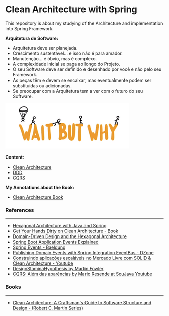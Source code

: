# Clean Architecture with Spring

This repository is about my studying of the Architecture and implementation into Spring Framework.   

**Arquitetura de Software:**

- Arquitetura deve ser planejada.
- Crescimento sustentável... e isso não é para amador.
- Manutenção... é óbvio, mas é complexo.
- A complexidade inicial se paga ao longo do Projeto.
- O seu Software deve ser definido e desenhado por você e não pelo seu Framework.
- As peças têm e devem se encaixar, mas eventualmente podem ser substituídas ou adicionadas.
- Se preocupar com a Arquitetura tem a ver com o futuro do seu Software.

![What, But, Why](documentation/clean-architecture/images/what-but-why.png)

**Content:**   

- [Clean Architecture](documentation/clean-architecture/clean-architecture-references.md)
- [DDD](documentation/ddd/README.md)
- [CQRS](documentation/cqrs/README.md)

**My Annotations about the Book:**

- [Clean Architecture Book](documentation/clean-architecture/README.md)


### References
--------------

- [Hexagonal Architecture with Java and Spring](https://reflectoring.io/spring-hexagonal/)
- [Get Your Hands Dirty on Clean Architecture - Book](https://reflectoring.io/book/)
- [Domain-Driven Design and the Hexagonal Architecture](https://vaadin.com/learn/tutorials/ddd/ddd_and_hexagonal)
- [Spring Boot Application Events Explained](https://reflectoring.io/spring-boot-application-events-explained/)
- [Spring Events - Baeldung](https://www.baeldung.com/spring-events)
- [Publishing Domain Events with Spring Integration EventBus - DZone](https://dzone.com/articles/publishing-domain-events-with-spring-integration-e)
- [Construindo aplicações escaláveis no Mercado Livre com SOLID & Clean Architecture - Youtube](https://www.youtube.com/watch?v=UlrMt9lvObI)
- [DesignStaminaHypothesis by Martin Fowler](https://martinfowler.com/bliki/DesignStaminaHypothesis.html)
- [CQRS: Além das aparências by Mario Resende at SouJava Youtube](https://www.youtube.com/watch?v=27jgPvvD0OQ)


### Books
---------

- [Clean Architecture: A Craftsman's Guide to Software Structure and Design - (Robert C. Martin Series)](https://www.amazon.com/Clean-Architecture-Craftsmans-Software-Structure/dp/0134494164)



